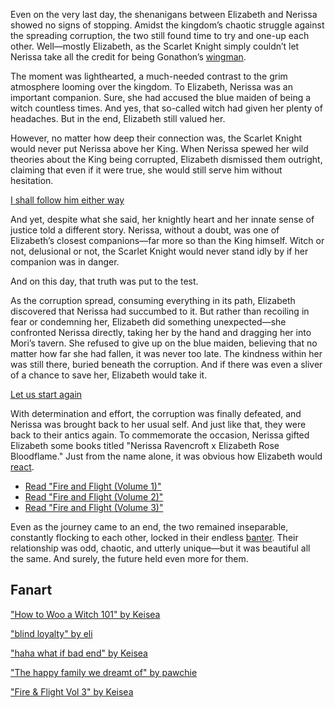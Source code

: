 <!-- title: Start Again -->

Even on the very last day, the shenanigans between Elizabeth and Nerissa showed no signs of stopping. Amidst the kingdom’s chaotic struggle against the spreading corruption, the two still found time to try and one-up each other. Well—mostly Elizabeth, as the Scarlet Knight simply couldn’t let Nerissa take all the credit for being Gonathon’s [wingman](https://www.youtube.com/live/_urPfTQnLes?feature=shared&t=8905).

The moment was lighthearted, a much-needed contrast to the grim atmosphere looming over the kingdom. To Elizabeth, Nerissa was an important companion. Sure, she had accused the blue maiden of being a witch countless times. And yes, that so-called witch had given her plenty of headaches. But in the end, Elizabeth still valued her.

However, no matter how deep their connection was, the Scarlet Knight would never put Nerissa above her King. When Nerissa spewed her wild theories about the King being corrupted, Elizabeth dismissed them outright, claiming that even if it were true, she would still serve him without hesitation.

[I shall follow him either way](#embed:https://www.youtube.com/live/_urPfTQnLes?feature=shared&t=6832)

And yet, despite what she said, her knightly heart and her innate sense of justice told a different story. Nerissa, without a doubt, was one of Elizabeth’s closest companions—far more so than the King himself. Witch or not, delusional or not, the Scarlet Knight would never stand idly by if her companion was in danger.

And on this day, that truth was put to the test.

As the corruption spread, consuming everything in its path, Elizabeth discovered that Nerissa had succumbed to it. But rather than recoiling in fear or condemning her, Elizabeth did something unexpected—she confronted Nerissa directly, taking her by the hand and dragging her into Mori’s tavern. She refused to give up on the blue maiden, believing that no matter how far she had fallen, it was never too late. The kindness within her was still there, buried beneath the corruption. And if there was even a sliver of a chance to save her, Elizabeth would take it.

[Let us start again](#embed:https://www.youtube.com/live/_urPfTQnLes?feature=shared&t=12224)

With determination and effort, the corruption was finally defeated, and Nerissa was brought back to her usual self. And just like that, they were back to their antics again. To commemorate the occasion, Nerissa gifted Elizabeth some books titled "Nerissa Ravencroft x Elizabeth Rose Bloodflame." Just from the name alone, it was obvious how Elizabeth would [react](https://www.youtube.com/live/_urPfTQnLes?feature=shared&t=15714).

- [Read "Fire and Flight (Volume 1)"](#text:fire-and-flight-1)
- [Read "Fire and Flight (Volume 2)"](#text:fire-and-flight-2)
- [Read "Fire and Flight (Volume 3)"](#text:fire-and-flight-3)

Even as the journey came to an end, the two remained inseparable, constantly flocking to each other, locked in their endless [banter](https://www.youtube.com/live/_urPfTQnLes?feature=shared&t=19277). Their relationship was odd, chaotic, and utterly unique—but it was beautiful all the same. And surely, the future held even more for them.

## Fanart

["How to Woo a Witch 101" by Keisea](https://x.com/Keiseeaaa/status/1832856628850491716)

["blind loyalty" by eli](https://x.com/Elisbian_/status/1918616257747898833)

["haha what if bad end" by Keisea](https://x.com/keiseeaaa/status/1833938251633303674)

["The happy family we dreamt of" by pawchie](https://x.com/paw_chie/status/1833602592875942394)

["Fire & Flight Vol 3" by Keisea](https://x.com/keiseeaaa/status/1833244422903108017)

<!-- bijou -->
